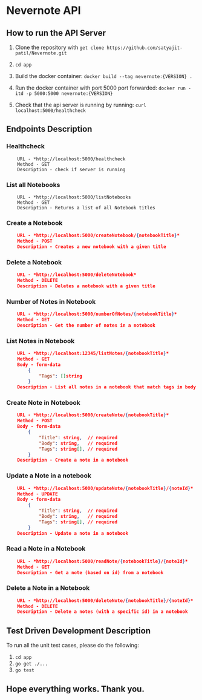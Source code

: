 # Nevernote API

## How to run the API Server

1. Clone the repository with `get clone https://github.com/satyajit-patil/Nevernote.git`

2. `cd app`

3. Build the docker container: 
`docker build --tag nevernote:{VERSION} .`

4. Run the docker container with port 5000 port forwarded:
`docker run -itd -p 5000:5000 nevernote:{VERSION}`

5. Check that the api server is running by running:
`curl localhost:5000/healthcheck`


## Endpoints Description

### Healthcheck

```
    URL - *http://localhost:5000/healthcheck
    Method - GET
    Description - check if server is running
```

### List all Notebooks

```
    URL - *http://localhost:5000/listNotebooks
    Method - GET
    Description - Returns a list of all Notebook titles
```

### Create a Notebook

```JSON
    URL - *http://localhost:5000/createNotebook/{notebookTitle}*
    Method - POST
    Description - Creates a new notebook with a given title
```

### Delete a Notebook

```JSON
    URL - *http://localhost:5000/deleteNotebook*
    Method - DELETE
    Description - Deletes a notebook with a given title
```

### Number of Notes in Notebook

```JSON
    URL - *http://localhost:5000/numberOfNotes/{notebookTitle}*
    Method - GET
    Description - Get the number of notes in a notebook
```

### List Notes in Notebook

```JSON
    URL - *http://localhost:12345/listNotes/{notebookTitle}*
    Method - GET
    Body - form-data
        {
            "Tags": []string
        }
    Description - List all notes in a notebook that match tags in body
```

### Create Note in Notebook

```JSON
    URL - *http://localhost:5000/createNote/{notebookTitle}*
    Method - POST
    Body - form-data
        {
            "Title": string,  // required
            "Body": string,   // required
            "Tags": string[], // required
        }
    Description - Create a note in a notebook
```

### Update a Note in a notebook

```JSON
    URL - *http://localhost:5000/updateNote/{notebookTitle}/{noteId}*
    Method - UPDATE
    Body - form-data
        {
            "Title": string,  // required
            "Body": string,   // required
            "Tags": string[], // required
        }
    Description - Update a note in a notebook
```

### Read a Note in a Notebook

```JSON
    URL - *http://localhost:5000/readNote/{notebookTitle}/{noteId}*
    Method - GET
    Description - Get a note (based on id) from a notebook
```

### Delete a Note in a Notebook

```JSON
    URL - *http://localhost:5000/deleteNote/{notebookTitle}/{noteId}*
    Method - DELETE
    Description - Delete a notes (with a specific id) in a notebook 
```

## Test Driven Development Description

To run all the unit test cases, please do the following:

1. `cd app`
2. `go get ./...`
3. `go test`


## Hope everything works. Thank you.